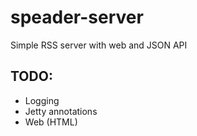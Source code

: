 # speader-server
Simple RSS server with web and JSON API

## TODO:
- Logging
- Jetty annotations
- Web (HTML)
